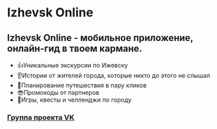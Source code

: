 # Izhevsk Online

## Izhevsk Online - мобильное приложение, онлайн-гид в твоем кармане.

* 👍Уникальные экскурсии по Ижевску
* 👂Истории от жителей города, которые никто до этого не слышал
* 🧳Планирование путешествия в пару кликов
* 😎Промокоды от партнеров
* 🎲Игры, квесты и челленджи по городу

### [Группа проекта VK](https://vk.com/izh_onlineapp)
